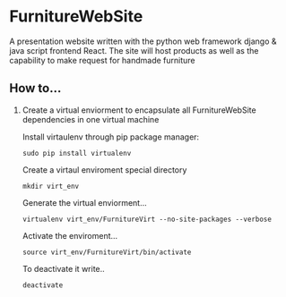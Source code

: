 # FurnitureWebSite
A presentation website written with the python web framework django &amp; java script  frontend React. The site will host products as well as the capability to make request for handmade furniture 



## How to...

1. Create a virtual enviorment to encapsulate all FurnitureWebSite dependencies in one virtual machine

   Install virtaulenv through pip package manager:

   `sudo pip install virtualenv`

   Create a virtaul enviroment special directory
 
   `mkdir virt_env`

   Generate the virtual enviorment...

   `virtualenv virt_env/FurnitureVirt --no-site-packages --verbose`
 

   Activate the enviroment...

   `source virt_env/FurnitureVirt/bin/activate`


   To deactivate it write..
 
   `deactivate`
